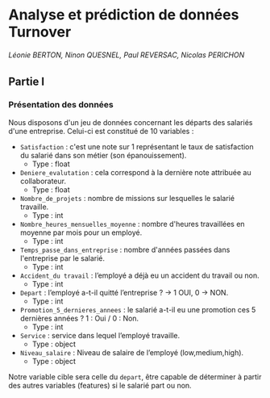 # Analyse et prédiction de données Turnover
###### Léonie BERTON, Ninon QUESNEL, Paul REVERSAC, Nicolas PERICHON

## Partie I

### Présentation des données

Nous disposons d'un jeu de données concernant les départs des salariés d'une entreprise. Celui-ci est constitué de 10 variables :

* `Satisfaction` : c'est une note sur 1 représentant le taux de satisfaction du salarié dans son métier (son épanouissement).
  * Type : float
* `Deniere_evalutation` : cela correspond à la dernière note attribuée au collaborateur.
  * Type : float
* `Nombre_de_projets` : nombre de missions sur lesquelles le salarié travaille.
  * Type : int
* `Nombre_heures_mensuelles_moyenne` : nombre d'heures travaillées en moyenne par mois pour un employé.
  * Type : int
* `Temps_passe_dans_entreprise` : nombre d'années passées dans l'entreprise par le salarié.
  * Type : int
* `Accident_du travail` : l’employé a déjà eu un accident du travail ou non.
  * Type : int
* `Depart` : l’employé a-t-il quitté l’entreprise ? → 1 OUI, 0 → NON.
  * Type : int
* `Promotion_5_dernieres_annees` : le salarié a-t-il eu une promotion ces 5 dernières années ? 1 : Oui / 0 : Non.
  * Type : int
* `Service` : service dans lequel l’employé travaille.
  * Type : object
* `Niveau_salaire` : Niveau de salaire de l’employé (low,medium,high).
  * Type : object

Notre variable cible sera celle du `depart`, être capable de déterminer à partir des autres variables (features) si le salarié part ou non.
